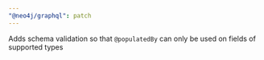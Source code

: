 ```yaml
---
"@neo4j/graphql": patch
---
```


Adds schema validation so that `@populatedBy` can only be used on fields of supported types
